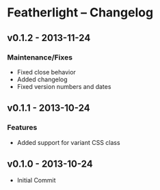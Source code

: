 Featherlight – Changelog
===================================


v0.1.2 - 2013-11-24
-------------------
### Maintenance/Fixes
* Fixed close behavior
* Added changelog
* Fixed version numbers and dates


v0.1.1 - 2013-10-24
-----------------
### Features
* Added support for variant CSS class


v0.1.0 - 2013-10-24
-----------------

* Initial Commit